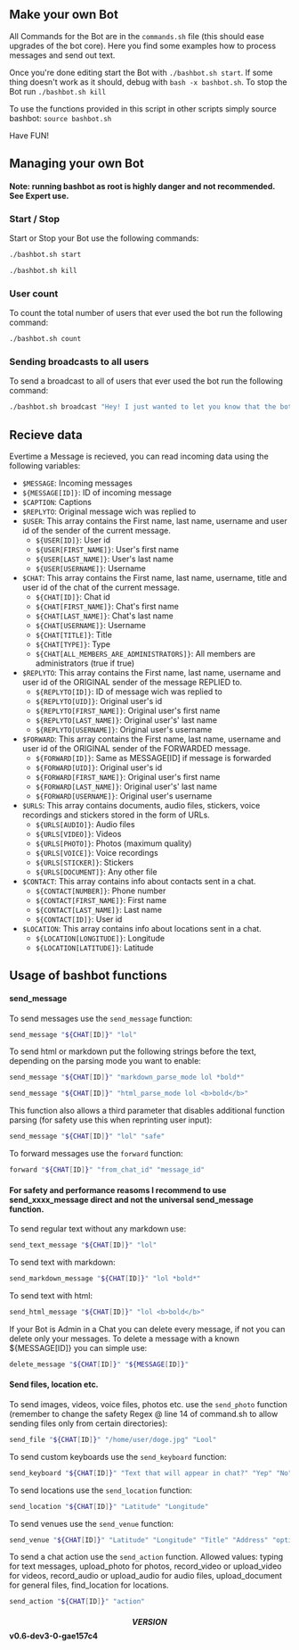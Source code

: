 ## Make your own Bot

All Commands for the Bot are in the ```commands.sh``` file (this should ease upgrades of the bot core). Here you find some examples how to process messages and send out text.

Once you're done editing start the Bot with ```./bashbot.sh start```. 
If some thing doesn't work as it should, debug with ```bash -x bashbot.sh```. To stop the Bot run ```./bashbot.sh kill```

To use the functions provided in this script in other scripts simply source bashbot: ```source bashbot.sh```

Have FUN!

## Managing your own Bot
#### Note: running bashbot as root is highly danger and not recommended. See Expert use.

### Start / Stop
Start or Stop your Bot use the following commands:
```bash
./bashbot.sh start
```
```bash
./bashbot.sh kill
```

### User count
To count the total number of users that ever used the bot run the following command:
```bash
./bashbot.sh count
```

### Sending broadcasts to all users
To send a broadcast to all of users that ever used the bot run the following command:
```bash
./bashbot.sh broadcast "Hey! I just wanted to let you know that the bot's been updated!"
```

## Recieve data
Evertime a Message is recieved, you can read incoming data using the following variables:

* ```$MESSAGE```: Incoming messages
* ```${MESSAGE[ID]}```: ID of incoming message
* ```$CAPTION```: Captions
* ```$REPLYTO```: Original message wich was replied to
* ```$USER```: This array contains the First name, last name, username and user id of the sender of the current message.
  - ```${USER[ID]}```: User id
  - ```${USER[FIRST_NAME]}```: User's first name
  - ```${USER[LAST_NAME]}```: User's last name
  - ```${USER[USERNAME]}```: Username
* ```$CHAT```: This array contains the First name, last name, username, title and user id of the chat of the current message.
  - ```${CHAT[ID]}```: Chat id
  - ```${CHAT[FIRST_NAME]}```: Chat's first name
  - ```${CHAT[LAST_NAME]}```: Chat's last name
  - ```${CHAT[USERNAME]}```: Username
  - ```${CHAT[TITLE]}```: Title
  - ```${CHAT[TYPE]}```: Type
  - ```${CHAT[ALL_MEMBERS_ARE_ADMINISTRATORS]}```: All members are administrators (true if true)
* ```$REPLYTO```: This array contains the First name, last name, username and user id of the ORIGINAL sender of the message REPLIED to.
  - ```${REPLYTO[ID]}```: ID of message wich was replied to
  - ```${REPLYTO[UID]}```: Original user's id
  - ```${REPLYTO[FIRST_NAME]}```: Original user's first name
  - ```${REPLYTO[LAST_NAME]}```: Original user's' last name
  - ```${REPLYTO[USERNAME]}```: Original user's username
* ```$FORWARD```: This array contains the First name, last name, username and user id of the ORIGINAL sender of the FORWARDED message.
  - ```${FORWARD[ID]}```: Same as MESSAGE[ID] if message is forwarded
  - ```${FORWARD[UID]}```: Original user's id
  - ```${FORWARD[FIRST_NAME]}```: Original user's first name
  - ```${FORWARD[LAST_NAME]}```: Original user's' last name
  - ```${FORWARD[USERNAME]}```: Original user's username
* ```$URLS```: This array contains documents, audio files, stickers, voice recordings and stickers stored in the form of URLs.
  - ```${URLS[AUDIO]}```: Audio files
  - ```${URLS[VIDEO]}```: Videos
  - ```${URLS[PHOTO]}```: Photos (maximum quality)
  - ```${URLS[VOICE]}```: Voice recordings
  - ```${URLS[STICKER]}```: Stickers
  - ```${URLS[DOCUMENT]}```: Any other file
* ```$CONTACT```: This array contains info about contacts sent in a chat.
  - ```${CONTACT[NUMBER]}```: Phone number
  - ```${CONTACT[FIRST_NAME]}```: First name
  - ```${CONTACT[LAST_NAME]}```: Last name
  - ```${CONTACT[ID]}```: User id
* ```$LOCATION```: This array contains info about locations sent in a chat.
  - ```${LOCATION[LONGITUDE]}```: Longitude
  - ```${LOCATION[LATITUDE]}```: Latitude

## Usage of bashbot functions

#### send_message
To send messages use the ```send_message``` function:
```bash
send_message "${CHAT[ID]}" "lol"
```
To send html or markdown put the following strings before the text, depending on the parsing mode you want to enable:
```bash
send_message "${CHAT[ID]}" "markdown_parse_mode lol *bold*"
```
```bash
send_message "${CHAT[ID]}" "html_parse_mode lol <b>bold</b>"
```
This function also allows a third parameter that disables additional function parsing (for safety use this when reprinting user input):
```bash
send_message "${CHAT[ID]}" "lol" "safe"
```
To forward messages use the ```forward``` function:
```bash
forward "${CHAT[ID]}" "from_chat_id" "message_id"
```

#### For safety and performance reasoms I recommend to use send_xxxx_message direct and not the universal send_message function.
To send regular text without any markdown use:
```bash
send_text_message "${CHAT[ID]}" "lol"
```
To send text with markdown:
```bash
send_markdown_message "${CHAT[ID]}" "lol *bold*"
```
To send text with html:
```bash
send_html_message "${CHAT[ID]}" "lol <b>bold</b>"
```

If your Bot is Admin in a Chat you can delete every message, if not you can delete only your messages.
To delete a message with a known ${MESSAGE[ID]} you can simple use:
```bash
delete_message "${CHAT[ID]}" "${MESSAGE[ID]}"
```

#### Send files, location  etc.
To send images, videos, voice files, photos etc. use the ```send_photo``` function (remember to change the safety Regex @ line 14 of command.sh to allow sending files only from certain directories):
```bash
send_file "${CHAT[ID]}" "/home/user/doge.jpg" "Lool"
```
To send custom keyboards use the ```send_keyboard``` function:
```bash
send_keyboard "${CHAT[ID]}" "Text that will appear in chat?" "Yep" "No"
```
To send locations use the ```send_location``` function:
```bash
send_location "${CHAT[ID]}" "Latitude" "Longitude"
```
To send venues use the ```send_venue``` function:
```bash
send_venue "${CHAT[ID]}" "Latitude" "Longitude" "Title" "Address" "optional foursquare id"
```
To send a chat action use the ```send_action``` function.
Allowed values: typing for text messages, upload_photo for photos, record_video or upload_video for videos, record_audio or upload_audio for audio files, upload_document for general files, find_location for locations.
```bash
send_action "${CHAT[ID]}" "action"
```

#### $$VERSION$$ v0.6-dev3-0-gae157c4


